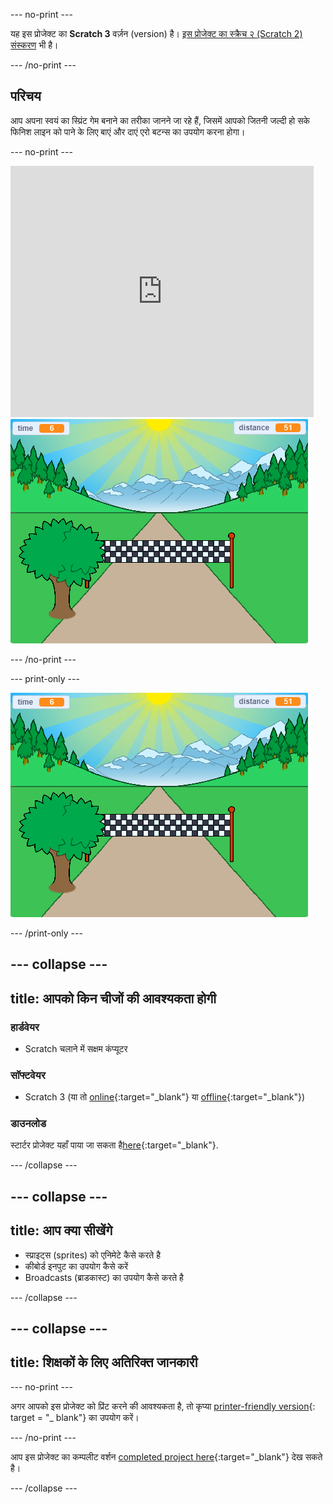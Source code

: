--- no-print ---

यह इस प्रोजेक्ट का **Scratch 3** वर्ज़न (version) है। [इस प्रोजेक्ट का स्क्रैच २ (Scratch 2) संस्करण](https://projects.raspberrypi.org/en/projects/sprint-scratch2) भी है।

--- /no-print ---

## परिचय

आप अपना स्वयं का स्प्रिंट गेम बनाने का तरीका जानने जा रहे हैं, जिसमें आपको जितनी जल्दी हो सके फिनिश लाइन को पाने के लिए बाएं और दाएं एरो बटन्स का उपयोग करना होगा।

--- no-print ---

<div class="scratch-preview">
  <iframe allowtransparency="true" width="485" height="402" src="https://scratch.mit.edu/projects/embed/298930696/?autostart=false" frameborder="0" scrolling="no"></iframe>
  <img src="images/sprint-final.png">
</div>

--- /no-print ---

--- print-only ---

![पूर्ण प्रोजेक्ट](images/sprint-final.png)

--- /print-only ---


--- collapse ---
---
title: आपको किन चीजों की आवश्यकता होगी
---

### हार्डवेयर

+ Scratch चलाने में सक्षम कंप्यूटर

### सॉफ्टवेयर

+ Scratch 3 (या तो [online](http://rpf.io/scratchon){:target="_blank"} या [offline](http://rpf.io/scratchoff){:target="_blank"})

### डाउनलोड

स्टार्टर प्रोजेक्ट यहाँ पाया जा सकता है[here](http://rpf.io/p/en/sprint-go){:target="_blank"}.

--- /collapse ---

--- collapse ---
---
title: आप क्या सीखेंगे
---

- स्प्राइट्स (sprites) को एनिमेटे कैसे करते है
- कीबोर्ड इनपुट का उपयोग कैसे करें
- Broadcasts (ब्राडकास्ट) का उपयोग कैसे करते है

--- /collapse ---

--- collapse ---
---
title: शिक्षकों के लिए अतिरिक्त जानकारी
---

--- no-print ---

अगर आपको इस प्रोजेक्ट को प्रिंट करने की आवश्यकता है, तो कृप्या [printer-friendly version](https://projects.raspberrypi.org/en/projects/sprint/print){: target = "_ blank"} का उपयोग करें।

--- /no-print ---

आप इस प्रोजेक्ट का कम्पलीट वर्शन  [completed project here](http://rpf.io/p/en/sprint-get){:target="_blank"} देख सकते है।

--- /collapse ---


